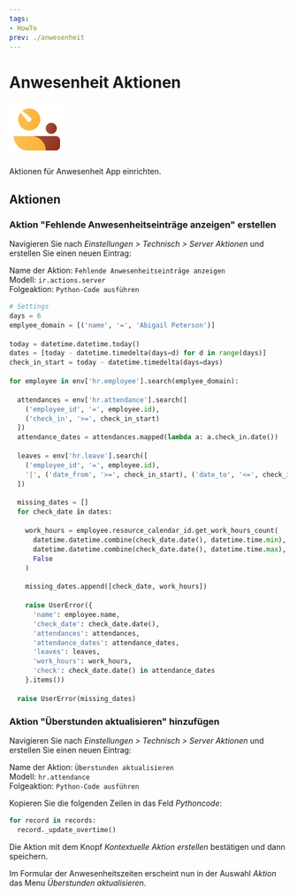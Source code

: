 ```yaml
---
tags:
- HowTo
prev: ./anwesenheit
---
```

# Anwesenheit Aktionen
![icons_odoo_hr_attendance](assets/icons_odoo_hr_attendance.png)

Aktionen für Anwesenheit App einrichten.

## Aktionen

### Aktion "Fehlende Anwesenheitseinträge anzeigen" erstellen

Navigieren Sie nach *Einstellungen > Technisch > Server Aktionen* und erstellen Sie einen neuen Eintrag:

Name der Aktion: `Fehlende Anwesenheitseinträge anzeigen`\
Modell: `ir.actions.server`\
Folgeaktion: `Python-Code ausführen`

```python
# Settings
days = 6
emplyee_domain = [('name', '=', 'Abigail Peterson')]

today = datetime.datetime.today()
dates = [today - datetime.timedelta(days=d) for d in range(days)]
check_in_start = today - datetime.timedelta(days=days)

for employee in env['hr.employee'].search(emplyee_domain):
  
  attendances = env['hr.attendance'].search([
    ('employee_id', '=', employee.id),
    ('check_in', '>=', check_in_start)
  ])
  attendance_dates = attendances.mapped(lambda a: a.check_in.date())
  
  leaves = env['hr.leave'].search([
    ('employee_id', '=', employee.id),
    '|', ('date_from', '>=', check_in_start), ('date_to', '<=', check_in_start),
  ])

  missing_dates = []
  for check_date in dates:
    
    work_hours = employee.resource_calendar_id.get_work_hours_count(
      datetime.datetime.combine(check_date.date(), datetime.time.min),
      datetime.datetime.combine(check_date.date(), datetime.time.max),
      False
    )
    
    missing_dates.append([check_date, work_hours])
    
    raise UserError({
      'name': employee.name, 
      'check_date': check_date.date(),
      'attendances': attendances,
      'attendance_dates': attendance_dates,
      'leaves': leaves,
      'work_hours': work_hours,
      'check': check_date.date() in attendance_dates
    }.items())
    
  raise UserError(missing_dates)
```

### Aktion "Überstunden aktualisieren" hinzufügen

Navigieren Sie nach *Einstellungen > Technisch > Server Aktionen* und erstellen Sie einen neuen Eintrag:

Name der Aktion: `Überstunden aktualisieren`\
Modell: `hr.attendance`\
Folgeaktion: `Python-Code ausführen`

Kopieren Sie die folgenden Zeilen in das Feld *Pythoncode*:

```python
for record in records:  
  record._update_overtime()
```

Die Aktion mit dem Knopf *Kontextuelle Aktion erstellen* bestätigen und dann speichern.

Im Formular der Anwesenheitszeiten erscheint nun in der Auswahl *Aktion* das Menu *Überstunden aktualisieren*.
